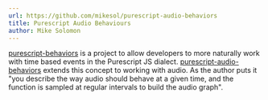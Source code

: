 ```yaml
---
url: https://github.com/mikesol/purescript-audio-behaviors
title: Purescript Audio Behaviours
author: Mike Solomon
---
```


[purescript-behaviors](https://github.com/paf31/purescript-behaviors) is a project to allow developers to more naturally work with time based events in the Purescript JS dialect. [purescript-audio-behaviors](https://github.com/mikesol/purescript-audio-behaviors) extends this concept to working with audio. As the author puts it "you describe the way audio should behave at a given time, and the function is sampled at regular intervals to build the audio graph".
